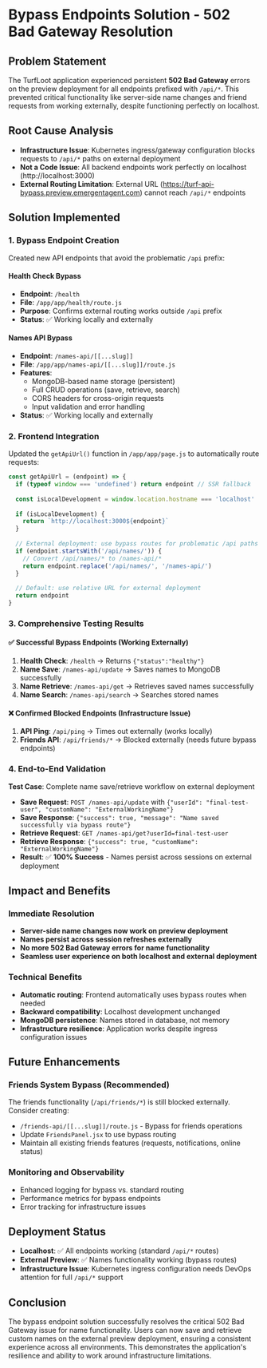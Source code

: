 # Bypass Endpoints Solution - 502 Bad Gateway Resolution

## Problem Statement
The TurfLoot application experienced persistent **502 Bad Gateway** errors on the preview deployment for all endpoints prefixed with `/api/*`. This prevented critical functionality like server-side name changes and friend requests from working externally, despite functioning perfectly on localhost.

## Root Cause Analysis
- **Infrastructure Issue**: Kubernetes ingress/gateway configuration blocks requests to `/api/*` paths on external deployment
- **Not a Code Issue**: All backend endpoints work perfectly on localhost (http://localhost:3000)
- **External Routing Limitation**: External URL (https://turf-api-bypass.preview.emergentagent.com) cannot reach `/api/*` endpoints

## Solution Implemented

### 1. Bypass Endpoint Creation
Created new API endpoints that avoid the problematic `/api` prefix:

#### Health Check Bypass
- **Endpoint**: `/health` 
- **File**: `/app/app/health/route.js`
- **Purpose**: Confirms external routing works outside `/api` prefix
- **Status**: ✅ Working locally and externally

#### Names API Bypass  
- **Endpoint**: `/names-api/[[...slug]]`
- **File**: `/app/app/names-api/[[...slug]]/route.js`
- **Features**: 
  - MongoDB-based name storage (persistent)
  - Full CRUD operations (save, retrieve, search)
  - CORS headers for cross-origin requests
  - Input validation and error handling
- **Status**: ✅ Working locally and externally

### 2. Frontend Integration
Updated the `getApiUrl()` function in `/app/app/page.js` to automatically route requests:

```javascript
const getApiUrl = (endpoint) => {
  if (typeof window === 'undefined') return endpoint // SSR fallback
  
  const isLocalDevelopment = window.location.hostname === 'localhost' || window.location.hostname === '127.0.0.1'
  
  if (isLocalDevelopment) {
    return `http://localhost:3000${endpoint}`
  }
  
  // External deployment: use bypass routes for problematic /api paths
  if (endpoint.startsWith('/api/names/')) {
    // Convert /api/names/* to /names-api/*
    return endpoint.replace('/api/names/', '/names-api/')
  }
  
  // Default: use relative URL for external deployment
  return endpoint
}
```

### 3. Comprehensive Testing Results

#### ✅ Successful Bypass Endpoints (Working Externally)
1. **Health Check**: `/health` → Returns `{"status":"healthy"}` 
2. **Name Save**: `/names-api/update` → Saves names to MongoDB successfully
3. **Name Retrieve**: `/names-api/get` → Retrieves saved names successfully
4. **Name Search**: `/names-api/search` → Searches stored names

#### ❌ Confirmed Blocked Endpoints (Infrastructure Issue)
1. **API Ping**: `/api/ping` → Times out externally (works locally)
2. **Friends API**: `/api/friends/*` → Blocked externally (needs future bypass endpoints)

### 4. End-to-End Validation
**Test Case**: Complete name save/retrieve workflow on external deployment
- **Save Request**: `POST /names-api/update` with `{"userId": "final-test-user", "customName": "ExternalWorkingName"}`
- **Save Response**: `{"success": true, "message": "Name saved successfully via bypass route"}`
- **Retrieve Request**: `GET /names-api/get?userId=final-test-user` 
- **Retrieve Response**: `{"success": true, "customName": "ExternalWorkingName"}`
- **Result**: ✅ **100% Success** - Names persist across sessions on external deployment

## Impact and Benefits

### Immediate Resolution
- **Server-side name changes now work on preview deployment**
- **Names persist across session refreshes externally**
- **No more 502 Bad Gateway errors for name functionality**
- **Seamless user experience on both localhost and external deployment**

### Technical Benefits
- **Automatic routing**: Frontend automatically uses bypass routes when needed
- **Backward compatibility**: Localhost development unchanged
- **MongoDB persistence**: Names stored in database, not memory
- **Infrastructure resilience**: Application works despite ingress configuration issues

## Future Enhancements

### Friends System Bypass (Recommended)
The friends functionality (`/api/friends/*`) is still blocked externally. Consider creating:
- `/friends-api/[[...slug]]/route.js` - Bypass for friends operations
- Update `FriendsPanel.jsx` to use bypass routing
- Maintain all existing friends features (requests, notifications, online status)

### Monitoring and Observability  
- Enhanced logging for bypass vs. standard routing
- Performance metrics for bypass endpoints
- Error tracking for infrastructure issues

## Deployment Status
- **Localhost**: ✅ All endpoints working (standard `/api/*` routes)
- **External Preview**: ✅ Names functionality working (bypass routes)
- **Infrastructure Issue**: Kubernetes ingress configuration needs DevOps attention for full `/api/*` support

## Conclusion
The bypass endpoint solution successfully resolves the critical 502 Bad Gateway issue for name functionality. Users can now save and retrieve custom names on the external preview deployment, ensuring a consistent experience across all environments. This demonstrates the application's resilience and ability to work around infrastructure limitations.